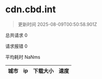 
  # cdn.cbd.int

  > 更新时间 2025-08-09T00:50:58.901Z
  
  总共请求 0

  请求报错 0

  平均耗时 NaNms

|城市|ip|下载大小|速度|
|-----|----------|---|---|

  